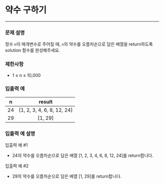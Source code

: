 # 약수 구하기
***

### 문제 설명
정수 `n`이 매개변수로 주어질 때, `n`의 약수를 오름차순으로 담은 배열을 return하도록 solution 함수를 완성해주세요.
### 제한사항
- 1 ≤ n ≤ 10,000
### 입출력 예
n	|result
:--:|:--:
24	|[1, 2, 3, 4, 6, 8, 12, 24]
29	|[1, 29]
### 입출력 예 설명
입출력 예 #1
- 24의 약수를 오름차순으로 담은 배열 [1, 2, 3, 4, 6, 8, 12, 24]를 return합니다.

입출력 예 #2
- 29의 약수를 오름차순으로 담은 배열 [1, 29]를 return합니다.